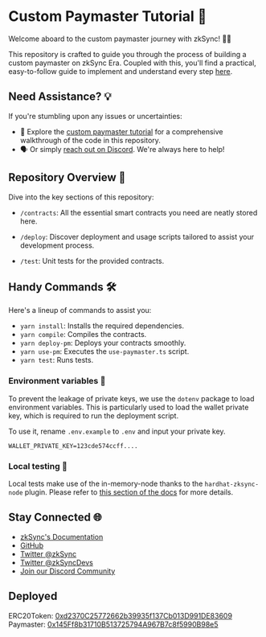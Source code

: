 # Custom Paymaster Tutorial 📖

Welcome aboard to the custom paymaster journey with zkSync! 🚀🌌

This repository is crafted to guide you through the process of building a custom paymaster on zkSync Era. Coupled with this, you'll find a practical, easy-to-follow guide to implement and understand every step [here](https://era.zksync.io/docs/dev/tutorials/custom-paymaster-tutorial.html).

## Need Assistance? 💡

If you're stumbling upon any issues or uncertainties:

- 📖 Explore the [custom paymaster tutorial](https://era.zksync.io/docs/dev/tutorials/custom-paymaster-tutorial.html) for a comprehensive walkthrough of the code in this repository.
- 🗣️ Or simply [reach out on Discord](https://join.zksync.dev/). We're always here to help!

## Repository Overview 📂

Dive into the key sections of this repository:

- `/contracts`: All the essential smart contracts you need are neatly stored here.

- `/deploy`: Discover deployment and usage scripts tailored to assist your development process.

- `/test`: Unit tests for the provided contracts.

## Handy Commands 🛠️

Here's a lineup of commands to assist you:

- `yarn install`: Installs the required dependencies.
- `yarn compile`: Compiles the contracts.
- `yarn deploy-pm`: Deploys your contracts smoothly.
- `yarn use-pm`: Executes the `use-paymaster.ts` script.
- `yarn test`: Runs tests.

### Environment variables 🌳

To prevent the leakage of private keys, we use the `dotenv` package to load environment variables. This is particularly used to load the wallet private key, which is required to run the deployment script.

To use it, rename `.env.example` to `.env` and input your private key.

```
WALLET_PRIVATE_KEY=123cde574ccff....
```

### Local testing 🧪

Local tests make use of the in-memory-node thanks to the `hardhat-zksync-node` plugin. Please refer to [this section of the docs](https://era.zksync.io/docs/tools/testing/) for more details.

## Stay Connected 🌐

- [zkSync's Documentation](https://era.zksync.io/docs/)
- [GitHub](https://github.com/matter-labs)
- [Twitter @zkSync](https://twitter.com/zksync)
- [Twitter @zkSyncDevs](https://twitter.com/zkSyncDevs)
- [Join our Discord Community](https://join.zksync.dev)

## Deployed

ERC20Token: [0xd2370C25772662b39935f137Cb013D991DE83609](https://sepolia.explorer.zksync.io/address/0xd2370C25772662b39935f137Cb013D991DE83609)
Paymaster: [0x145Ff8b31710B513725794A967B7c8f5990B98e5](https://sepolia.explorer.zksync.io/address/0x145Ff8b31710B513725794A967B7c8f5990B98e5)
